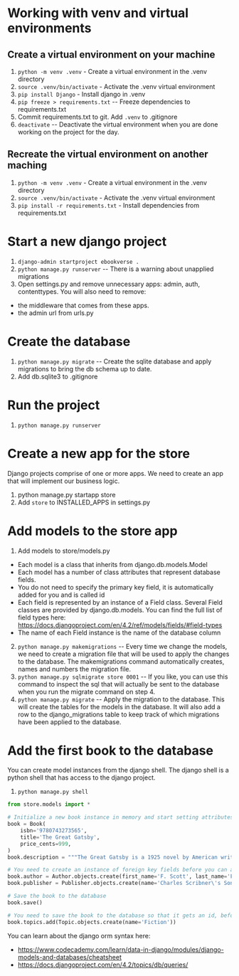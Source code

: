 # Working with venv and virtual environments

## Create a virtual environment on your machine
1. `python -m venv .venv` - Create a virtual environment in the .venv directory
2. `source .venv/bin/activate` - Activate the .venv virtual environment
3. `pip install Django` - Install django in .venv
4. `pip freeze > requirements.txt` -- Freeze dependencies to requirements.txt
5. Commit requirements.txt to git. Add `.venv` to .gitignore
6. `deactivate` -- Deactivate the virtual environment when you are done working on the project for the day.

## Recreate the virtual environment on another maching

1. `python -m venv .venv` - Create a virtual environment in the .venv directory
2. `source .venv/bin/activate` - Activate the .venv virtual environment
3. `pip install -r requirements.txt` - Install dependencies from requirements.txt

# Start a new django project

1. `django-admin startproject ebookverse .`
2. `python manage.py runserver` -- There is a warning about unapplied migrations
3. Open settings.py and remove unnecessary apps: admin, auth, contenttypes. You will also need to remove:
- the middleware that comes from these apps.
- the admin url from urls.py

# Create the database

1. `python manage.py migrate` -- Create the sqlite database and apply migrations to bring the db schema up to date.
2. Add db.sqlite3 to .gitignore

# Run the project

1. `python manage.py runserver`

# Create a new app for the store

Django projects comprise of one or more apps. We need to create an app that will implement our business logic.

1. python manage.py startapp store
2. Add `store` to INSTALLED_APPS in settings.py

# Add models to the store app

1. Add models to store/models.py
- Each model is a class that inherits from django.db.models.Model
- Each model has a number of class attributes that represent database fields.
- You do not need to specify the primary key field, it is automatically added for you and is called id
- Each field is represented by an instance of a Field class. Several Field classes are provided by django.db.models. You can find the full list of field types here: https://docs.djangoproject.com/en/4.2/ref/models/fields/#field-types
- The name of each Field instance is the name of the database column

2. `python manage.py makemigrations` -- Every time we change the models, we need to create a migration file that will be used to apply the changes to the database. The makemigrations command automatically creates, names and numbers the migration file.
3. `python manage.py sqlmigrate store 0001` -- If you like, you can use this command to inspect the sql that will actually be sent to the database when you run the migrate command on step 4.
4. `python manage.py migrate` -- Apply the migration to the database. This will create the tables for the models in the database. It will also add a row to the django_migrations table to keep track of which migrations have been applied to the database.

# Add the first book to the database

You can create model instances from the django shell. The django shell is a python shell that has access to the django project.
1. `python manage.py shell`

```python
from store.models import *

# Initialize a new book instance in memory and start setting attributes
book = Book(
    isbn='9780743273565',
    title='The Great Gatsby',
    price_cents=999,
)
book.description = """The Great Gatsby is a 1925 novel by American writer F. Scott Fitzgerald. Set in the Jazz Age on Long Island, the novel depicts narrator Nick Carraway's interactions with mysterious millionaire Jay Gatsby and Gatsby's obsession to reunite with his former lover, Daisy Buchanan."""

# You need to create an instance of foreign key fields before you can assign it to the book
book.author = Author.objects.create(first_name='F. Scott', last_name='Fitzgerald')
book.publisher = Publisher.objects.create(name='Charles Scribner\'s Sons')

# Save the book to the database
book.save()

# You need to save the book to the database so that it gets an id, before adding many to many relationships
book.topics.add(Topic.objects.create(name='Fiction'))
```

You can learn about the django orm syntax here:
- https://www.codecademy.com/learn/data-in-django/modules/django-models-and-databases/cheatsheet
- https://docs.djangoproject.com/en/4.2/topics/db/queries/
